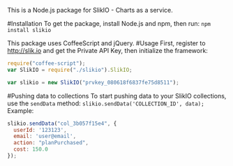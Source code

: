 This is a Node.js package for SlikIO - Charts as a service.

#Installation
To get the package, install Node.js and npm, then run:
`npm install slikio`

This package uses CoffeeScript and jQuery.
#Usage
First, register to http://slik.io and get the Private API Key, then initialize the framework:
```javascript
require("coffee-script");
var SlikIO = require("./slikio").SlikIO;

var slikio = new SlikIO("prvkey_080618f6837fe75d8511");
```
#Pushing data to collections
To start pushing data to your SlikIO collections, use the `sendData` method:
`slikio.sendData('COLLECTION_ID', data);`
Example:
```javascript
slikio.sendData("col_3b057f15e4", {
  userId: '123123',
  email: 'user@email',
  action: "planPurchased",
  cost: 150.0
});
```